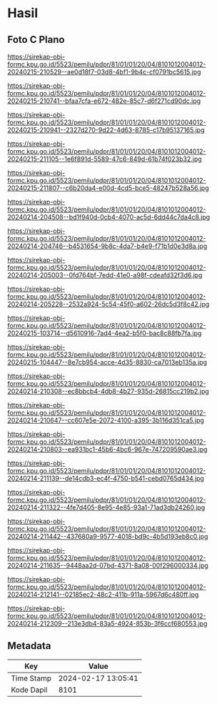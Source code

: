 # Hasil

## Foto C Plano

https://sirekap-obj-formc.kpu.go.id/5523/pemilu/pdpr/81/01/01/20/04/8101012004012-20240215-210529--ae0d18f7-03d8-4bf1-9b4c-cf0791bc5615.jpg

https://sirekap-obj-formc.kpu.go.id/5523/pemilu/pdpr/81/01/01/20/04/8101012004012-20240215-210741--bfaa7cfa-e672-482e-85c7-d6f271cd90dc.jpg

https://sirekap-obj-formc.kpu.go.id/5523/pemilu/pdpr/81/01/01/20/04/8101012004012-20240215-210941--2327d270-9d22-4d63-8785-c17b95137165.jpg

https://sirekap-obj-formc.kpu.go.id/5523/pemilu/pdpr/81/01/01/20/04/8101012004012-20240215-211105--1e6f891d-5589-47c6-849d-61b74f023b32.jpg

https://sirekap-obj-formc.kpu.go.id/5523/pemilu/pdpr/81/01/01/20/04/8101012004012-20240215-211807--c6b20da4-e00d-4cd5-bce5-48247b528a56.jpg

https://sirekap-obj-formc.kpu.go.id/5523/pemilu/pdpr/81/01/01/20/04/8101012004012-20240214-204508--bd1f940d-0cb4-4070-ac5d-6dd44c7da4c8.jpg

https://sirekap-obj-formc.kpu.go.id/5523/pemilu/pdpr/81/01/01/20/04/8101012004012-20240214-204746--b4531654-9b8c-4da7-b4e9-f71b1d0e3d8a.jpg

https://sirekap-obj-formc.kpu.go.id/5523/pemilu/pdpr/81/01/01/20/04/8101012004012-20240214-205003--0fd764bf-7edd-41e0-a98f-cdeafd32f3d6.jpg

https://sirekap-obj-formc.kpu.go.id/5523/pemilu/pdpr/81/01/01/20/04/8101012004012-20240214-205228--2532a924-5c54-45f0-a602-26dc5d3f8c42.jpg

https://sirekap-obj-formc.kpu.go.id/5523/pemilu/pdpr/81/01/01/20/04/8101012004012-20240215-103714--d5610916-7ad4-4ea2-b5f0-bac8c88fb7fa.jpg

https://sirekap-obj-formc.kpu.go.id/5523/pemilu/pdpr/81/01/01/20/04/8101012004012-20240215-104447--8e7cb954-acce-4d35-8830-ca7013eb135a.jpg

https://sirekap-obj-formc.kpu.go.id/5523/pemilu/pdpr/81/01/01/20/04/8101012004012-20240214-210308--ec8bbcb4-4db8-4b27-935d-26815cc219b2.jpg

https://sirekap-obj-formc.kpu.go.id/5523/pemilu/pdpr/81/01/01/20/04/8101012004012-20240214-210647--cc607e5e-2072-4100-a395-3b116d351ca5.jpg

https://sirekap-obj-formc.kpu.go.id/5523/pemilu/pdpr/81/01/01/20/04/8101012004012-20240214-210803--ea931bc1-45b6-4bc6-967e-747209590ae3.jpg

https://sirekap-obj-formc.kpu.go.id/5523/pemilu/pdpr/81/01/01/20/04/8101012004012-20240214-211139--de14cdb3-ec4f-4750-b541-cebd0765d434.jpg

https://sirekap-obj-formc.kpu.go.id/5523/pemilu/pdpr/81/01/01/20/04/8101012004012-20240214-211322--4fe7d405-8e95-4e85-93a1-71ad3db24260.jpg

https://sirekap-obj-formc.kpu.go.id/5523/pemilu/pdpr/81/01/01/20/04/8101012004012-20240214-211442--437680a9-9577-4018-bd9c-4b5d193eb8c0.jpg

https://sirekap-obj-formc.kpu.go.id/5523/pemilu/pdpr/81/01/01/20/04/8101012004012-20240214-211635--9448aa2d-07bd-4371-8a08-00f296000334.jpg

https://sirekap-obj-formc.kpu.go.id/5523/pemilu/pdpr/81/01/01/20/04/8101012004012-20240214-212141--02185ec2-48c2-411b-911a-5967d6c480ff.jpg

https://sirekap-obj-formc.kpu.go.id/5523/pemilu/pdpr/81/01/01/20/04/8101012004012-20240214-212309--213e3db4-83a5-4924-853b-3f6ccf680553.jpg


## Metadata

| Key        | Value               |
| ---------- | ------------------- |
| Time Stamp | 2024-02-17 13:05:41 |
| Kode Dapil | 8101                |



